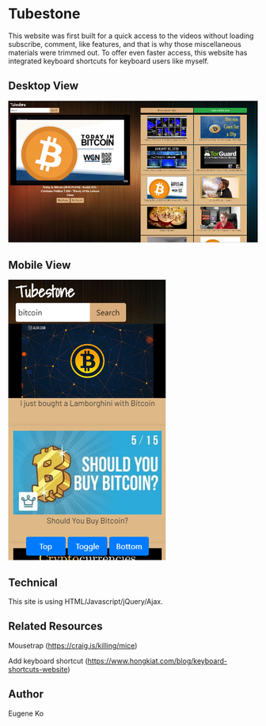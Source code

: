 # Tubestone

 This website was first built for a quick access to the videos without loading subscribe, comment, like features, and that is why those miscellaneous materials were trimmed out.
 To offer even faster access, this website has integrated keyboard shortcuts for keyboard users like myself.

## Desktop View

![desktop](https://raw.githubusercontent.com/eako0508/tubestone/master/img/new_tubestone_desktop.png)

## Mobile View

![mobile](https://raw.githubusercontent.com/eako0508/tubestone/master/img/new_tubestone_mobile.png)

## Technical

This site is using HTML/Javascript/jQuery/Ajax.

## Related Resources

Mousetrap (https://craig.is/killing/mice)
 
Add keyboard shortcut (https://www.hongkiat.com/blog/keyboard-shortcuts-website)
 

## Author

Eugene Ko
